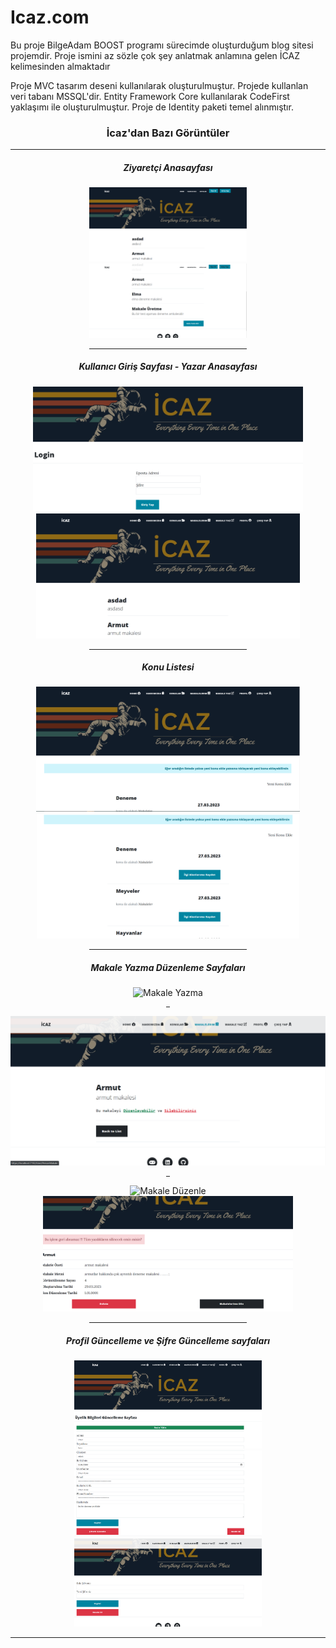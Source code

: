 # Icaz.com


<p>Bu proje BilgeAdam BOOST programı sürecimde oluşturduğum blog sitesi projemdir. Proje ismini az sözle çok şey anlatmak anlamına gelen İCAZ kelimesinden almaktadır</p>

<p> Proje MVC tasarım deseni kullanılarak oluşturulmuştur. Projede kullanlan veri tabanı MSSQL'dir. Entity Framework Core kullanılarak CodeFirst yaklaşımı ile oluşturulmuştur. Proje de Identity paketi temel alınmıştır. </p>
<h3 style="text-align: center;">İcaz'dan Bazı Görüntüler</h3>
<hr>
<h5 align="center" >Ziyaretçi Anasayfası</h5>
<div align="center">
      <img width="50%" src="https://github.com/Onur-Kose/Icaz.com/blob/master/Giri%C5%9F_Sayfas%C4%B1_NL.PNG" alt="Giriş_Sayfası">
  <img width="50%" src="https://github.com/Onur-Kose/Icaz.com/blob/master/Giri%C5%9FSayfas%C4%B1'_NL.PNG" alt="Giriş_Sayfası">
      <hr width="50%">
 </div>
 <h5 align="center" >Kullanıcı Giriş Sayfası - Yazar Anasayfası</h5> 
 <div align="center"  width="90%" >
    <img  height="200" src="https://github.com/Onur-Kose/Icaz.com/blob/master/Giri%C5%9F_YapNL.PNG" alt="Login_Sayfası">
    <img  height="200" src="https://github.com/Onur-Kose/Icaz.com/blob/master/Anasayfa_Login.PNG" alt="Login_Sayfası">
      <hr width="50%">
 </div>
 <h5 align="center" >Konu Listesi</h5> 
  <div align="center"  width="90%" >
      <img  height="200" src="https://github.com/Onur-Kose/Icaz.com/blob/master/Konular_Login.PNG" alt="Konu Listesi">
    <img  height="200" src="https://github.com/Onur-Kose/Icaz.com/blob/master/Konular_Login2.PNG" alt="Konu Listesi">
    <hr width="50%">
 </div>
  <h5 align="center" >Makale Yazma Düzenleme Sayfaları</h5> 
  <div align="center"  width="90%" >
      <img  width="800" src="https://github.com/Onur-Kose/Icaz.com/blob/master/Makale_Yaz_Sayfas%C4%B1.PNG" alt="Makale Yazma">
  <hr width="1%">
      <img  width="800" src="https://github.com/Onur-Kose/Icaz.com/blob/master/Makalelerim_Login.PNG" alt="Makalelerim Sayfası">
    <hr width="1%">
    <img  width="400" src="https://github.com/Onur-Kose/Icaz.com/blob/master/Makale_D%C3%BCzenleme.PNG" alt="Makale Düzenle">
    <img  width="400" src="https://github.com/Onur-Kose/Icaz.com/blob/master/Makale_Sil.PNG" alt="Makale Sil">
 <hr width="50%">
 </div>
  <h5 align="center" >Profil Güncelleme ve Şifre Güncelleme sayfaları</h5> 
  <div align="center"  width="90%" >
      <img  width="300" src="https://github.com/Onur-Kose/Icaz.com/blob/master/Profil_Sayfas%C4%B1.PNG" alt="Profil Güncelleme">
    <img  width="300" src="https://github.com/Onur-Kose/Icaz.com/blob/master/Profil_Sayfas%C4%B12.PNG" alt="Profil Güncelleme">
      <img  width="300" src="https://github.com/Onur-Kose/Icaz.com/blob/master/%C5%9Eifre_G%C3%9Cncelle_Sayfas%C4%B1.PNG" alt="Şifre Güncellme">
 </div>
     <hr >




